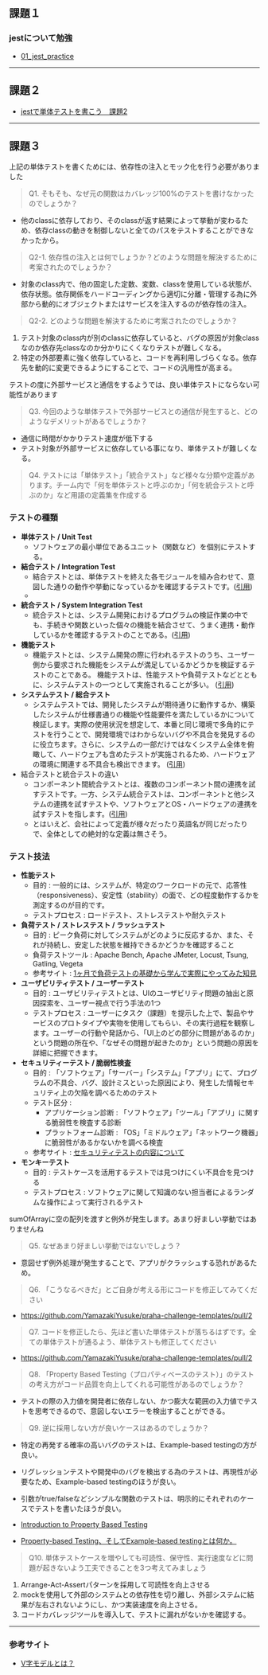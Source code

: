## 課題１
### jestについて勉強
- [01_jest_practice](./01_jest_practice/)
---
## 課題２
- [jestで単体テストを書こう　課題2](https://github.com/YamazakiYusuke/praha-challenge-templates/pull/1)
---
## 課題３
上記の単体テストを書くためには、依存性の注入とモック化を行う必要がありました
> Q1. そもそも、なぜ元の関数はカバレッジ100%のテストを書けなかったのでしょうか？

- 他のclassに依存しており、そのclassが返す結果によって挙動が変わるため、依存classの動きを制御しないと全てのパスをテストすることができなかったから。

> Q2-1. 依存性の注入とは何でしょうか？どのような問題を解決するために考案されたのでしょうか？

- 対象のclass内で、他の固定した定数、変数、classを使用している状態が、依存状態。依存関係をハードコーディングから適切に分離・管理する為に外部から動的にオブジェクトまたはサービスを注入するのが依存性の注入。

> Q2-2. どのような問題を解決するために考案されたのでしょうか？

1. テスト対象のclass内が別のclassに依存していると、バグの原因が対象classなのか依存先classなのか分かりにくくなりテストが難しくなる。
1. 特定の外部要素に強く依存していると、コードを再利用しづらくなる。依存先を動的に変更できるようにすることで、コードの汎用性が高まる。

テストの度に外部サービスと通信をするようでは、良い単体テストにならない可能性があります
> Q3. 今回のような単体テストで外部サービスとの通信が発生すると、どのようなデメリットがあるでしょうか？

- 通信に時間がかかりテスト速度が低下する
- テスト対象が外部サービスに依存している事になり、単体テストが難しくなる。
> Q4. テストには「単体テスト」「統合テスト」など様々な分類や定義があります。チーム内で「何を単体テストと呼ぶのか」「何を統合テストと呼ぶのか」など用語の定義集を作成する

### テストの種類
- **単体テスト / Unit Test**
    - ソフトウェアの最小単位であるユニット（関数など）を個別にテストする。
- **結合テスト / Integration Test**
    - 結合テストとは、単体テストを終えた各モジュールを組み合わせて、意図した通りの動作や挙動になっているかを確認するテストです。([引用](https://products.sint.co.jp/obpm/blog/join-test#:~:text=%E7%B5%90%E5%90%88%E3%83%86%E3%82%B9%E3%83%88%E3%81%A8%E3%81%AF%E3%80%81%E5%8D%98%E4%BD%93%E3%83%86%E3%82%B9%E3%83%88%E3%82%92%E7%B5%82%E3%81%88%E3%81%9F%E5%90%84%E3%83%A2%E3%82%B8%E3%83%A5%E3%83%BC%E3%83%AB%E3%82%92%E7%B5%84%E3%81%BF%E5%90%88%E3%82%8F%E3%81%9B%E3%81%A6%E3%80%81%E6%84%8F%E5%9B%B3%E3%81%97%E3%81%9F%E9%80%9A%E3%82%8A%E3%81%AE%E5%8B%95%E4%BD%9C%E3%82%84%E6%8C%99%E5%8B%95%E3%81%AB%E3%81%AA%E3%81%A3%E3%81%A6%E3%81%84%E3%82%8B%E3%81%8B%E3%82%92%E7%A2%BA%E8%AA%8D%E3%81%99%E3%82%8B%E3%83%86%E3%82%B9%E3%83%88%E3%81%A7%E3%81%99%E3%80%82))
    - 
- **統合テスト / System Integration Test**
    - 統合テストとは、システム開発におけるプログラムの検証作業の中でも、手続きや関数といった個々の機能を結合させて、うまく連携・動作しているかを確認するテストのことである。([引用](https://www.sophia-it.com/content/%E7%B5%B1%E5%90%88%E3%83%86%E3%82%B9%E3%83%88#:~:text=%E7%B5%B1%E5%90%88%E3%83%86%E3%82%B9%E3%83%88%E3%81%A8%E3%81%AF%E3%80%81%E3%82%B7%E3%82%B9%E3%83%86%E3%83%A0,%E3%83%86%E3%82%B9%E3%83%88%E3%81%AE%E3%81%93%E3%81%A8%E3%81%A7%E3%81%82%E3%82%8B%E3%80%82))
- **機能テスト**
    - 機能テストとは、システム開発の際に行われるテストのうち、ユーザー側から要求された機能をシステムが満足しているかどうかを検証するテストのことである。 機能テストは、性能テストや負荷テストなどとともに、システムテストの一つとして実施されることが多い。
    ([引用](https://www.sophia-it.com/content/%E6%A9%9F%E8%83%BD%E3%83%86%E3%82%B9%E3%83%88#:~:text=%E6%A9%9F%E8%83%BD%E3%83%86%E3%82%B9%E3%83%88%E3%81%A8%E3%81%AF%E3%80%81%E3%82%B7%E3%82%B9%E3%83%86%E3%83%A0,%E3%81%95%E3%82%8C%E3%82%8B%E3%81%93%E3%81%A8%E3%81%8C%E5%A4%9A%E3%81%84%E3%80%82))
- **システムテスト / 総合テスト**
    - システムテストでは、開発したシステムが期待通りに動作するか、構築したシステムが仕様書通りの機能や性能要件を満たしているかについて検証します。実際の使用状況を想定して、本番と同じ環境で多角的にテストを行うことで、開発環境ではわからないバグや不具合を発見するのに役立ちます。さらに、システムの一部だけではなくシステム全体を俯瞰して、ハードウェアも含めたテストが実施されるため、ハードウェアの環境に関連する不具合も検出できます。
    ([引用](https://hnavi.co.jp/knowledge/blog/system_test/#title1:~:text=%E3%82%B7%E3%82%B9%E3%83%86%E3%83%A0%E3%83%86%E3%82%B9%E3%83%88%E3%81%A7%E3%81%AF%E3%80%81%E9%96%8B%E7%99%BA%E3%81%97%E3%81%9F%E3%82%B7%E3%82%B9%E3%83%86%E3%83%A0%E3%81%8C%E6%9C%9F%E5%BE%85%E9%80%9A%E3%82%8A%E3%81%AB%E5%8B%95%E4%BD%9C%E3%81%99%E3%82%8B%E3%81%8B%E3%80%81%E6%A7%8B%E7%AF%89%E3%81%97%E3%81%9F%E3%82%B7%E3%82%B9%E3%83%86%E3%83%A0%E3%81%8C%E4%BB%95%E6%A7%98%E6%9B%B8%E9%80%9A%E3%82%8A%E3%81%AE%E6%A9%9F%E8%83%BD%E3%82%84%E6%80%A7%E8%83%BD%E8%A6%81%E4%BB%B6%E3%82%92%E6%BA%80%E3%81%9F%E3%81%97%E3%81%A6%E3%81%84%E3%82%8B%E3%81%8B%E3%81%AB%E3%81%A4%E3%81%84%E3%81%A6%E6%A4%9C%E8%A8%BC%E3%81%97%E3%81%BE%E3%81%99%E3%80%82%E5%AE%9F%E9%9A%9B%E3%81%AE%E4%BD%BF%E7%94%A8%E7%8A%B6%E6%B3%81%E3%82%92%E6%83%B3%E5%AE%9A%E3%81%97%E3%81%A6%E3%80%81%E6%9C%AC%E7%95%AA%E3%81%A8%E5%90%8C%E3%81%98%E7%92%B0%E5%A2%83%E3%81%A7%E5%A4%9A%E8%A7%92%E7%9A%84%E3%81%AB%E3%83%86%E3%82%B9%E3%83%88%E3%82%92%E8%A1%8C%E3%81%86%E3%81%93%E3%81%A8%E3%81%A7%E3%80%81%E9%96%8B%E7%99%BA%E7%92%B0%E5%A2%83%E3%81%A7%E3%81%AF%E3%82%8F%E3%81%8B%E3%82%89%E3%81%AA%E3%81%84%E3%83%90%E3%82%B0%E3%82%84%E4%B8%8D%E5%85%B7%E5%90%88%E3%82%92%E7%99%BA%E8%A6%8B%E3%81%99%E3%82%8B%E3%81%AE%E3%81%AB%E5%BD%B9%E7%AB%8B%E3%81%A1%E3%81%BE%E3%81%99%E3%80%82%E3%81%95%E3%82%89%E3%81%AB%E3%80%81%E3%82%B7%E3%82%B9%E3%83%86%E3%83%A0%E3%81%AE%E4%B8%80%E9%83%A8%E3%81%A0%E3%81%91%E3%81%A7%E3%81%AF%E3%81%AA%E3%81%8F%E3%82%B7%E3%82%B9%E3%83%86%E3%83%A0%E5%85%A8%E4%BD%93%E3%82%92%E4%BF%AF%E7%9E%B0%E3%81%97%E3%81%A6%E3%80%81%E3%83%8F%E3%83%BC%E3%83%89%E3%82%A6%E3%82%A7%E3%82%A2%E3%82%82%E5%90%AB%E3%82%81%E3%81%9F%E3%83%86%E3%82%B9%E3%83%88%E3%81%8C%E5%AE%9F%E6%96%BD%E3%81%95%E3%82%8C%E3%82%8B%E3%81%9F%E3%82%81%E3%80%81%E3%83%8F%E3%83%BC%E3%83%89%E3%82%A6%E3%82%A7%E3%82%A2%E3%81%AE%E7%92%B0%E5%A2%83%E3%81%AB%E9%96%A2%E9%80%A3%E3%81%99%E3%82%8B%E4%B8%8D%E5%85%B7%E5%90%88%E3%82%82%E6%A4%9C%E5%87%BA%E3%81%A7%E3%81%8D%E3%81%BE%E3%81%99%E3%80%82))
- 結合テストと統合テストの違い
    - コンポーネント間統合テストとは、複数のコンポーネント間の連携を試すテストです。一方、システム統合テストは、コンポーネントと他システムの連携を試すテストや、ソフトウェアとOS・ハードウェアの連携を試すテストを指します。([引用](https://blog.aiqveone.co.jp/integrationtest/#:~:text=%E3%82%B3%E3%83%B3%E3%83%9D%E3%83%BC%E3%83%8D%E3%83%B3%E3%83%88%E9%96%93%E7%B5%B1%E5%90%88%E3%83%86%E3%82%B9%E3%83%88%E3%81%A8%E3%81%AF%E3%80%81%E8%A4%87%E6%95%B0%E3%81%AE%E3%82%B3%E3%83%B3%E3%83%9D%E3%83%BC%E3%83%8D%E3%83%B3%E3%83%88%E9%96%93%E3%81%AE%E9%80%A3%E6%90%BA%E3%82%92%E8%A9%A6%E3%81%99%E3%83%86%E3%82%B9%E3%83%88%E3%81%A7%E3%81%99%E3%80%82%E4%B8%80%E6%96%B9%E3%80%81%E3%82%B7%E3%82%B9%E3%83%86%E3%83%A0%E7%B5%B1%E5%90%88%E3%83%86%E3%82%B9%E3%83%88%E3%81%AF%E3%80%81%E3%82%B3%E3%83%B3%E3%83%9D%E3%83%BC%E3%83%8D%E3%83%B3%E3%83%88%E3%81%A8%E4%BB%96%E3%82%B7%E3%82%B9%E3%83%86%E3%83%A0%E3%81%AE%E9%80%A3%E6%90%BA%E3%82%92%E8%A9%A6%E3%81%99%E3%83%86%E3%82%B9%E3%83%88%E3%82%84%E3%80%81%E3%82%BD%E3%83%95%E3%83%88%E3%82%A6%E3%82%A7%E3%82%A2%E3%81%A8OS%E3%83%BB%E3%83%8F%E3%83%BC%E3%83%89%E3%82%A6%E3%82%A7%E3%82%A2%E3%81%AE%E9%80%A3%E6%90%BA%E3%82%92%E8%A9%A6%E3%81%99%E3%83%86%E3%82%B9%E3%83%88%E3%82%92%E6%8C%87%E3%81%97%E3%81%BE%E3%81%99%E3%80%82))
    - とはいえど、会社によって定義が様々だったり英語名が同じだったりで、全体としての絶対的な定義は無さそう。

### テスト技法
- **性能テスト**
    - 目的 : 一般的には、システムが、特定のワークロードの元で、応答性（responsiveness）、安定性（stability）の面で、どの程度動作するかを測定するのが目的です。
    - テストプロセス : ロードテスト、ストレステストや耐久テスト
- **負荷テスト / ストレステスト / ラッシュテスト**
    - 目的 : ピーク負荷に対してシステムがどのように反応するか、また、それが持続し、安定した状態を維持できるかどうかを確認すること
    - 負荷テストツール : Apache Bench, Apache JMeter, Locust, Tsung, Gatling, Vegeta
    - 参考サイト : [1ヶ月で負荷テストの基礎から学んで実際にやってみた知見](https://engineering.dena.com/blog/2021/10/healthcare-load-testing/)
- **ユーザビリティテスト / ユーザーテスト**
    - 目的 : ユーザビリティテストとは、UIのユーザビリティ問題の抽出と原因探索を、ユーザー視点で行う手法の1つ
    - テストプロセス : ユーザーにタスク（課題）を提示した上で、製品やサービスのプロトタイプや実物を使用してもらい、その実行過程を観察します。ユーザーの行動や発話から、「UI上のどの部分に問題があるのか」という問題の所在や、「なぜその問題が起きたのか」という問題の原因を詳細に把握できます。
- **セキュリティーテスト / 脆弱性検査**
    - 目的 : 「ソフトウェア」「サーバー」「システム」「アプリ」にて、プログラムの不具合、バグ、設計ミスといった原因により、発生した情報セキュリティ上の欠陥を調べるためのテスト
    - テスト区分 : 
        - アプリケーション診断 : 「ソフトウェア」「ツール」「アプリ」に関する脆弱性を検査する診断
        - プラットフォーム診断 : 「OS」「ミドルウェア」「ネットワーク機器」に脆弱性があるかないかを調べる検査
    - 参考サイト : [セキュリティテストの内容について ](https://www.lrm.jp/security_magazine/about_security-test/#toc2)
- **モンキーテスト**
    - 目的 : テストケースを活用するテストでは見つけにくい不具合を見つける
    - テストプロセス : ソフトウェアに関して知識のない担当者によるランダムな操作によって実行されるテスト


sumOfArrayに空の配列を渡すと例外が発生します。あまり好ましい挙動ではありませんね
> Q5. なぜあまり好ましい挙動ではないでしょう？
- 意図せず例外処理が発生することで、アプリがクラッシュする恐れがあるため。
> Q6. 「こうなるべきだ」とご自身が考える形にコードを修正してみてください
- https://github.com/YamazakiYusuke/praha-challenge-templates/pull/2

> Q7. コードを修正したら、先ほど書いた単体テストが落ちるはずです。全ての単体テストが通るよう、単体テストも修正してください
- https://github.com/YamazakiYusuke/praha-challenge-templates/pull/2

> Q8. 「Property Based Testing（プロパティベースのテスト）」のテストの考え方がコード品質を向上してくれる可能性があるのでしょうか？
- テストの際の入力値を開発者に依存しない、かつ膨大な範囲の入力値でテストを思考できるので、意図しないエラーを検出することができる。

> Q9. 逆に採用しない方が良いケースはあるのでしょうか？
- 特定の再発する確率の高いバグのテストは、Example-based testingの方が良い。
- リグレッションテストや開発中のバグを検出する為のテストは、再現性が必要なため、Example-based testingのほうが良い。
- 引数がtrue/falseなどシンプルな関数のテストは、明示的にそれぞれのケースでテストを書いたほうが良い。

- [Introduction to Property Based Testing](https://medium.com/criteo-engineering/introduction-to-property-based-testing-f5236229d237)
- [Property-based Testing、そしてExample-based testingとは何か。](https://www.kzsuzuki.com/entry/PropertyBasedTesting)

> Q10. 単体テストケースを増やしても可読性、保守性、実行速度などに問題が起きないよう工夫できることを3つ考えてみましょう
1. Arrange-Act-Assertパターンを採用して可読性を向上させる
1. mockを使用して外部のシステムとの依存性を切り離し、外部システムに結果が左右されないようにし、かつ実装速度を向上させる。
1. コードカバレッジツールを導入して、テストに漏れがないかを確認する。

---

### 参考サイト
- [V字モデルとは？](https://webrage.jp/techblog/v_shaped_mode/)